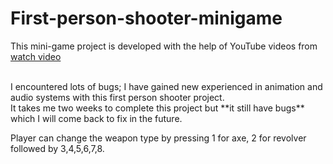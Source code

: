 # First-person-shooter-minigame
This mini-game project is developed with the help of YouTube videos from [watch video](https://www.youtube.com/watch?v=Sqb-Ue7wpsI&amp;t=5721s&amp;ab_channel=freeCodeCamp.org)

</br>
I encountered lots of bugs; I have gained new experienced in animation and audio systems with this first person shooter project.  </br>
It takes me two weeks to complete this project but **it still have bugs** which I will come back to fix in the future.</br>

Player can change the weapon type by pressing 1 for axe, 2 for revolver followed by 3,4,5,6,7,8.

